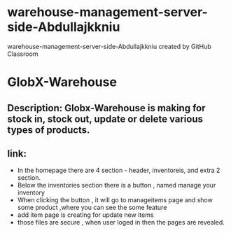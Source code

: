 # warehouse-management-server-side-Abdullajkkniu
warehouse-management-server-side-Abdullajkkniu created by GitHub Classroom


# GlobX-Warehouse
## Description: Globx-Warehouse is making for stock in, stock out, update or delete various types of products. 
## link: 
- In the homepage there are 4 section - header, inventoreis, and extra 2 section.
- Below the inventories section there is a button , named manage your inventory
- When clicking the button , it will go to manageitems page and show some product ,where you can see the some feature
- add item page is creating for update new items
- those files are secure , when user loged in then the pages are revealed.
